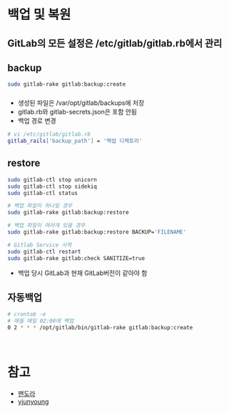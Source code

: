 # 백업 및 복원

## GitLab의 모든 설정은 /etc/gitlab/gitlab.rb에서 관리

## backup
```bash
sudo gitlab-rake gitlab:backup:create
```
### 
- 생성된 파일은 /var/opt/gitlab/backups에 저장
- gitlab.rb와 gitlab-secrets.json은 포함 안됨
- 백업 경로 변경
```bash
# vi /etc/gitlab/gitlab.rb
gitlab_rails['backup_path'] = '백업 디렉토리'
```


## restore
```bash
sudo gitlab-ctl stop unicorn
sudo gitlab-ctl stop sidekiq
sudo gitlab-ctl status

# 백업 파일이 하나일 경우
sudo gitlab-rake gitlab:backup:restore

# 백업 파일이 여러개 있을 경우
sudo gitlab-rake gitlab:backup:restore BACKUP='FILENAME'

# Gitlab Service 시작
sudo gitlab-ctl restart
sudo gitlab-rake gitlab:check SANITIZE=true
```
- 백업 당시 GitLab과 현재 GitLab버전이 같아야 함

## 자동백업
```bash
# crontab -e
# 매월 매일 02:00에 백업
0 2 * * * /opt/gitlab/bin/gitlab-rake gitlab:backup:create
```
<br/>

# 참고
- [팬도라](https://judo0179.tistory.com/50)
- [yjunyoung](https://yjunyoung.tistory.com/entry/9-Gitlab-%EC%88%98%EB%8F%99%EC%9E%90%EB%8F%99-%EB%B0%B1%EC%97%85-%EC%84%A4%EC%A0%95)